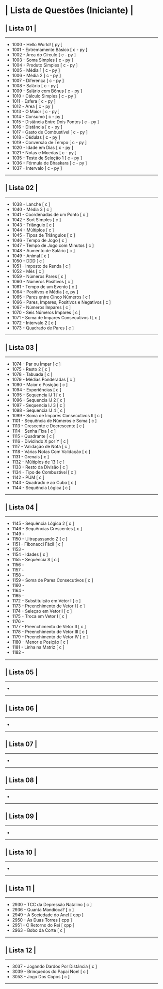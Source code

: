 
# | Lista de Questões (Iniciante) |
## | Lista 01 |
---
* 1000 - Hello World! [ py ]
* 1001 - Extremamente Básico [ c - py ]
* 1002 - Área do Círculo [ c - py ]
* 1003 - Soma Simples [ c - py ]
* 1004 - Produto Simples [ c - py ]
* 1005 - Média 1 [ c - py ]
* 1006 - Média 2 [ c - py ]
* 1007 - Diferença [ c - py ]
* 1008 - Salário [ c - py ]
* 1009 - Salário com Bônus [ c - py ]
* 1010 - Cálculo Simples [ c - py ]
* 1011 - Esfera [ c - py ]
* 1012 - Área [ c - py ]
* 1013 - O Maior [ c - py ]
* 1014 - Consumo [ c - py ]
* 1015 - Distância Entre Dois Pontos [ c - py ]
* 1016 - Distância [ c - py ]
* 1017 - Gasto de Combustível [ c - py ]
* 1018 - Cédulas [ c - py ]
* 1019 - Conversão de Tempo [ c - py ]
* 1020 - Idade em Dias [ c - py ]
* 1021 - Notas e Moedas [ c - py ]
* 1035 - Teste de Seleção 1 [ c - py ]
* 1036 - Fórmula de Bhaskara [ c - py ]
* 1037 - Intervalo [ c - py ]
---

## | Lista 02 |
---
* 1038 - Lanche [ c ]
* 1040 - Média 3 [ c ]
* 1041 - Coordenadas de um Ponto [ c ]
* 1042 - Sort Simples [ c ]
* 1043 - Triângulo [ c ]
* 1044 - Múltiplos [ c ]
* 1045 - Tipos de Triângulos [ c ]
* 1046 - Tempo de Jogo [ c ]
* 1047 - Tempo de Jogo com Minutos [ c ]
* 1048 - Aumento de Salário [ c ]
* 1049 - Animal [ c ]
* 1050 - DDD [ c ]
* 1051 - Imposto de Renda [ c ]
* 1052 - Mês [ c ]
* 1059 - Números Pares [ c ]
* 1060 - Números Positivos [ c ]
* 1061 - Tempo de um Evento [ c ]
* 1064 - Positivos e Média [ c, py ]
* 1065 - Pares entre Cinco Números [ c ]
* 1066 - Pares, Ímpares, Positivos e Negativos [ c ]
* 1067 - Números Ímpares [ c ]
* 1070 - Seis Números Ímpares [ c ]
* 1071 - Soma de Impares Consecutivos I [ c ]
* 1072 - Intervalo 2 [ c ]
* 1073 - Quadrado de Pares [ c ]
---

## | Lista 03 |
---
* 1074 - Par ou Ímpar [ c ]
* 1075 - Resto 2 [ c ]
* 1078 - Tabuada [ c ]
* 1079 - Médias Ponderadas [ c ]
* 1080 - Maior e Posição [ c ]
* 1094 - Experiências [ c ]
* 1095 - Sequencia IJ 1 [ c ]
* 1096 - Sequencia IJ 2 [ c ]
* 1097 - Sequencia IJ 3 [ c ]
* 1098 - Sequencia IJ 4 [ c ]
* 1099 - Soma de Ímpares Consecutivos II [ c ]
* 1101 - Sequência de Números e Soma [ c ]
* 1113 - Crescente e Decrescente [ c ]
* 1114 - Senha Fixa [ c ]
* 1115 - Quadrante [ c ]
* 1116 - Dividindo X por Y [ c ]
* 1117 - Validação de Nota [ c ]
* 1118 - Várias Notas Com Validação [ c ]
* 1131 - Grenais [ c ]
* 1132 - Múltiplos de 13 [ c ]
* 1133 - Resto da Divisão [ c ]
* 1134 - Tipo de Combustível [ c ]
* 1142 - PUM [ c ]
* 1143 - Quadrado e ao Cubo [ c ]
* 1144 - Sequência Lógica [ c ]
---

## | Lista 04 |
---
* 1145 - Sequência Lógica 2 [ c ]
* 1146 - Sequências Crescentes [ c ]
* 1149 - 
* 1150 - Ultrapassando Z [ c ]
* 1151 - Fibonacci Fácil [ c ]
* 1153 -
* 1154 - Idades [ c ]
* 1155 - Sequência S [ c ]
* 1156 - 
* 1157 - 
* 1158 - 
* 1159 - Soma de Pares Consecutivos [ c ]
* 1160 - 
* 1164 - 
* 1165 - 
* 1172 - Substituição em Vetor I [ c ]
* 1173 - Preenchimento de Vetor I [ c ]
* 1174 - Seleçao em Vetor I [ c ]
* 1175 - Troca em Vetor I [ c ]
* 1176 - 
* 1177 - Preenchimento de Vetor II [ c ]
* 1178 - Preenchimento de Vetor III [ c ]
* 1179 - Preenchimento de Vetor IV [ c ]
* 1180 - Menor e Posição [ c ]
* 1181 - Linha na Matriz [ c ]
* 1182 - 
---

## | Lista 05 |
---
* 
---

## | Lista 06 |
---
* 
---

## | Lista 07 |
---
* 
---

## | Lista 08 |
---
* 
---

## | Lista 09 |
---
* 
---

## | Lista 10 |
---
* 
---

## | Lista 11 |
---
* 2930 - TCC da Depressão Natalino [ c ]
* 2936 - Quanta Mandioca? [ c ]
* 2949 - A Sociedade do Anel [ cpp ]
* 2950 - As Duas Torres [ cpp ]
* 2951 - O Retorno do Rei [ cpp ]
* 2963 - Bobo da Corte [ c ]
---

## | Lista 12 |
---
* 3037 - Jogando Dardos Por Distância [ c ]
* 3039 - Brinquedos do Papai Noel [ c ]
* 3053 - Jogo Dos Copos [ c ]
---
